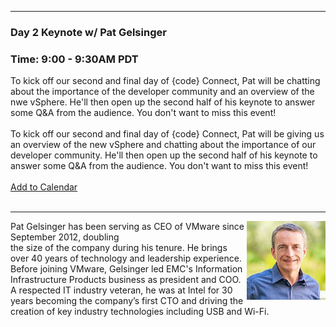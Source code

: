 <style>
  body {background-image:url('github-site-BG.png'); background-repeat: repeat-y; }
  .wrapper {margin-top:75px;}
  header {top:20px!important;
  .session-wrapper{border:1px solid #36373b; border-radius:5px; padding:20px; background-color:##D3D3D3;}
  
</style>
<hr/>

### **Day 2 Keynote w/ Pat Gelsinger**
### **Time: 9:00 - 9:30AM PDT**
<div class="session-wrapper">
To kick off our second and final day of {code} Connect, Pat will be chatting about the importance of the developer community and an overview of the nwe vSphere. He'll then open up the second half of his keynote to answer some Q&A from the audience. You don't want to miss this event! 
<br>
<br> 
To kick off our second and final day of {code} Connect, Pat will be giving us an overview of the new vSphere and chatting about the importance of our developer community. He'll then open up the second half of his keynote to answer some Q&A from the audience. You don't want to miss this event! 
<br> 
</div>
<br>
<a title="Add to Calendar" class="addeventatc" data-id="AN5220345" href="https://www.addevent.com/event/AN5220345" target="_blank" rel="nofollow">Add to Calendar</a>
	<script type="text/javascript" src="https://addevent.com/libs/atc/1.6.1/atc.min.js" async defer></script>
<br>
<br>
<hr/>
<img src="pat-gelsinger.jpg" alt="Pat Gelsinger" width="25%" align="right">
    
<p>Pat Gelsinger has been serving as CEO of VMware since September 2012, doubling<br> the size of the company during his tenure. He brings over 40 years of technology and leadership experience. Before joining VMware, Gelsinger led EMC's Information Infrastructure Products business as president and COO. A respected IT industry veteran, he was at Intel for 30 years becoming the company’s first CTO and driving the creation of key industry technologies including USB and Wi-Fi.</p>
